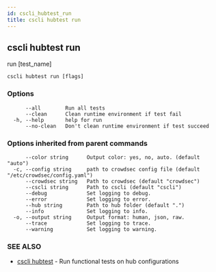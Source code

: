 ```yaml
---
id: cscli_hubtest_run
title: cscli hubtest run
---
```

## cscli hubtest run

run [test_name]

```
cscli hubtest run [flags]
```

### Options

```
      --all        Run all tests
      --clean      Clean runtime environment if test fail
  -h, --help       help for run
      --no-clean   Don't clean runtime environment if test succeed
```

### Options inherited from parent commands

```
      --color string      Output color: yes, no, auto. (default "auto")
  -c, --config string     path to crowdsec config file (default "/etc/crowdsec/config.yaml")
      --crowdsec string   Path to crowdsec (default "crowdsec")
      --cscli string      Path to cscli (default "cscli")
      --debug             Set logging to debug.
      --error             Set logging to error.
      --hub string        Path to hub folder (default ".")
      --info              Set logging to info.
  -o, --output string     Output format: human, json, raw.
      --trace             Set logging to trace.
      --warning           Set logging to warning.
```

### SEE ALSO

* [cscli hubtest](/cscli/cscli_hubtest.md)	 - Run functional tests on hub configurations

